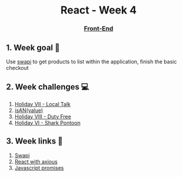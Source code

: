 <h1 align="center">React - Week 4</h1>
<h3 align="center"><a href="https://www.techopedia.com/definition/29569/front-end-developer" target="_blank">Front-End</a></h3>

## 1. Week goal 🏁
<p>Use <a href="https://swapi.dev/">swapi</a> to get products to list within the application, finish the basic checkout</p>

## 2. Week challenges 💻
1. [Holiday VII - Local Talk](https://www.codewars.com/kata/57e92812750fcc051800004d)
2. [isAN(value)](https://www.codewars.com/kata/534d80775371ece88d0010b5)
3. [Holiday VIII - Duty Free](https://www.codewars.com/kata/57e92e91b63b6cbac20001e5)
4. [Holiday VI - Shark Pontoon](https://www.codewars.com/kata/57e921d8b36340f1fd000059)

## 3. Week links 🔗
1. [Swapi](https://swapi.dev/)
2. [React with axious](https://www.youtube.com/watch?v=oQnojIyTXb8)
3. [Javascript promises](https://www.youtube.com/watch?v=DHvZLI7Db8E)